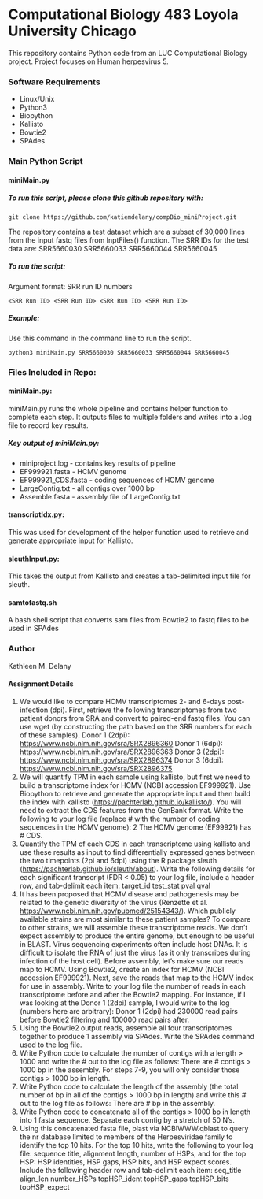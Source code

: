 # Computational Biology 483 Loyola University Chicago
This repository contains Python code from an LUC Computational Biology project. Project focuses on Human herpesvirus 5.

### Software Requirements
* Linux/Unix
* Python3
* Biopython
* Kallisto
* Bowtie2
* SPAdes

### Main Python Script
#### miniMain.py
##### To run this script, please clone this github repository with:
```
git clone https://github.com/katiemdelany/compBio_miniProject.git
```
The repository contains a test dataset which are a subset of 30,000 lines from the input fastq files from InptFiles() function. The SRR IDs for the test data are: SRR5660030 SRR5660033 SRR5660044 SRR5660045 

##### To run the script:
Argument format: SRR run ID numbers
```
<SRR Run ID> <SRR Run ID> <SRR Run ID> <SRR Run ID>
```
##### Example:
Use this command in the command line to run the script. 
```
python3 miniMain.py SRR5660030 SRR5660033 SRR5660044 SRR5660045
```

### Files Included in Repo:
#### miniMain.py: 
miniMain.py runs the whole pipeline and contains helper function to complete each step. It outputs files to multiple folders and writes into a .log file to record key results.
##### Key output of miniMain.py:
* miniproject.log - contains key results of pipeline
* EF999921.fasta - HCMV genome
* EF999921_CDS.fasta - coding sequences of HCMV genome
* LargeContig.txt - all contigs over 1000 bp
* Assemble.fasta - assembly file of LargeContig.txt

#### transcriptIdx.py:
This was used for development of the helper function used to retrieve and generate appropriate input for Kallisto.
#### sleuthInput.py:
This takes the output from Kallisto and creates a tab-delimited input file for sleuth. 
#### samtofastq.sh
A bash shell script that converts sam files from Bowtie2 to fastq files to be used in SPAdes

### Author
Kathleen M. Delany

#### Assignment Details
1. We would like to compare HCMV transcriptomes 2- and 6-days post-infection (dpi). First, retrieve the following transcriptomes from two patient donors from SRA and convert to paired-end fastq files. You can use wget (by constructing the path based on the SRR numbers for each of these samples). Donor 1 (2dpi): https://www.ncbi.nlm.nih.gov/sra/SRX2896360 Donor 1 (6dpi): https://www.ncbi.nlm.nih.gov/sra/SRX2896363 Donor 3 (2dpi): https://www.ncbi.nlm.nih.gov/sra/SRX2896374 Donor 3 (6dpi): https://www.ncbi.nlm.nih.gov/sra/SRX2896375
2. We will quantify TPM in each sample using kallisto, but first we need to build a transcriptome index for HCMV (NCBI accession EF999921). Use Biopython to retrieve and generate the appropriate input and then build the index with kallisto (https://pachterlab.github.io/kallisto/). You will need to extract the CDS features from the GenBank format. Write the following to your log file (replace # with the number of coding sequences in the HCMV genome): 2 The HCMV genome (EF99921) has # CDS.
3. Quantify the TPM of each CDS in each transcriptome using kallisto and use these results as input to find differentially expressed genes between the two timepoints (2pi and 6dpi) using the R package sleuth (https://pachterlab.github.io/sleuth/about). Write the following details for each significant transcript (FDR < 0.05) to your log file, include a header row, and tab-delimit each item: target_id test_stat pval qval
4. It has been proposed that HCMV disease and pathogenesis may be related to the genetic diversity of the virus (Renzette et al. https://www.ncbi.nlm.nih.gov/pubmed/25154343/). Which publicly available strains are most similar to these patient samples? To compare to other strains, we will assemble these transcriptome reads. We don’t expect assembly to produce the entire genome, but enough to be useful in BLAST. Virus sequencing experiments often include host DNAs. It is difficult to isolate the RNA of just the virus (as it only transcribes during infection of the host cell). Before assembly, let’s make sure our reads map to HCMV. Using Bowtie2, create an index for HCMV (NCBI accession EF999921). Next, save the reads that map to the HCMV index for use in assembly. Write to your log file the number of reads in each transcriptome before and after the Bowtie2 mapping. For instance, if I was looking at the Donor 1 (2dpi) sample, I would write to the log (numbers here are arbitrary): Donor 1 (2dpi) had 230000 read pairs before Bowtie2 filtering and 100000 read pairs after.
5. Using the Bowtie2 output reads, assemble all four transcriptomes together to produce 1 assembly via SPAdes. Write the SPAdes command used to the log file.
6. Write Python code to calculate the number of contigs with a length > 1000 and write the # out to the log file as follows: There are # contigs > 1000 bp in the assembly. For steps 7-9, you will only consider those contigs > 1000 bp in length.
7. Write Python code to calculate the length of the assembly (the total number of bp in all of the contigs > 1000 bp in length) and write this # out to the log file as follows: There are # bp in the assembly.
8. Write Python code to concatenate all of the contigs > 1000 bp in length into 1 fasta sequence. Separate each contig by a stretch of 50 N’s.
9. Using this concatenated fasta file, blast via NCBIWWW.qblast to query the nr database limited to members of the Herpesviridae family to identify the top 10 hits. For the top 10 hits, write the following to your log file: sequence title, alignment length, number of HSPs, and for the top HSP: HSP identities, HSP gaps, HSP bits, and HSP expect scores. Include the following header row and tab-delimit each item: seq_title align_len number_HSPs topHSP_ident topHSP_gaps topHSP_bits topHSP_expect

